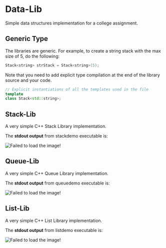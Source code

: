 # Data-Lib
Simple data structures implementation for a college assignment.

## Generic Type
The libraries are generic. For example, to create a string stack with the max size of 5, do the following:

```c++
Stack<string> strStack = Stack<string>(5);
```

Note that you need to add explicit type compilation at the end of the library source and your code.

```c++
// Explicit instantiations of all the templates used in the file
template
class Stack<std::string>;
```

## Stack-Lib
A very simple C++ Stack Library implementation.

The **stdout output** from stackdemo executable is:

![Failed to load the image!](https://i.imgur.com/wvOT8ub.png "STDOUT")

## Queue-Lib
A very simple C++ Queue Library implementation.

The **stdout output** from queuedemo executable is:

![Failed to load the image!](https://i.imgur.com/8xNQRsr.png "STDOUT")

## List-Lib
A very simple C++ List Library implementation.

The **stdout output** from listdemo executable is:

![Failed to load the image!](https://i.imgur.com/hT2Ui9p.png "STDOUT")
